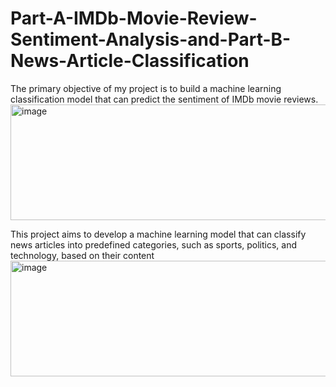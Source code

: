 # Part-A-IMDb-Movie-Review-Sentiment-Analysis-and-Part-B-News-Article-Classification
The primary objective of my project is to build a machine learning classification model that can predict the sentiment of IMDb movie reviews.<img width="5152" height="185" alt="image" src="https://github.com/user-attachments/assets/8763b1ea-1e29-442f-8a7a-6608924f5fcc" />


This project aims to develop a machine learning model that can classify news articles into predefined categories, such as sports, politics, and technology, based on their content<img width="6304" height="185" alt="image" src="https://github.com/user-attachments/assets/4d807288-f110-46cf-bb83-0192688be454" />



